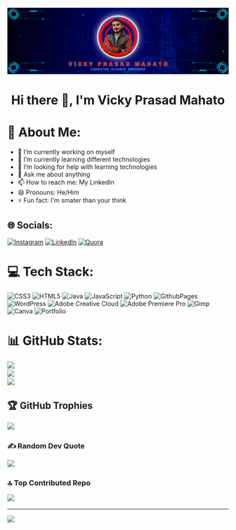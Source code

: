 ![logo](https://github.com/ABVicky/ABVicky/blob/main/GitHub.gif)
<h1 align="center"> Hi there 👋, I'm Vicky Prasad Mahato</h1>

<!--
**ABVicky/ABVicky** is a ✨ _special_ ✨ repository because its `README.md` (this file) appears on your GitHub profile.

Here are some ideas to get you started:
-->
# 💫 About Me:
- 🔭 I’m currently working on myself
- 🌱 I’m currently learning different technologies
- 🤔 I’m looking for help with learning technologies
- 💬 Ask me about anything
- 📫 How to reach me: My LinkedIn
- 😄 Pronouns: He/Him
- ⚡ Fun fact: I'm smater than your think  



## 🌐 Socials:
[![Instagram](https://img.shields.io/badge/Instagram-%23E4405F.svg?logo=Instagram&logoColor=white)](https://instagram.com/_abvicky) [![LinkedIn](https://img.shields.io/badge/LinkedIn-%230077B5.svg?logo=linkedin&logoColor=white)](https://linkedin.com/in/abvicky) [![Quora](https://img.shields.io/badge/Quora-%23B92B27.svg?logo=Quora&logoColor=white)](https://quora.com/profile/AB-Vicky-Prasad-Mahato) 

# 💻 Tech Stack:
![CSS3](https://img.shields.io/badge/css3-%231572B6.svg?style=for-the-badge&logo=css3&logoColor=white) ![HTML5](https://img.shields.io/badge/html5-%23E34F26.svg?style=for-the-badge&logo=html5&logoColor=white) ![Java](https://img.shields.io/badge/java-%23ED8B00.svg?style=for-the-badge&logo=openjdk&logoColor=white) ![JavaScript](https://img.shields.io/badge/javascript-%23323330.svg?style=for-the-badge&logo=javascript&logoColor=%23F7DF1E) ![Python](https://img.shields.io/badge/python-3670A0?style=for-the-badge&logo=python&logoColor=ffdd54) ![GithubPages](https://img.shields.io/badge/github%20pages-121013?style=for-the-badge&logo=github&logoColor=white) ![WordPress](https://img.shields.io/badge/WordPress-%23117AC9.svg?style=for-the-badge&logo=WordPress&logoColor=white) ![Adobe Creative Cloud](https://img.shields.io/badge/Adobe%20Creative%20Cloud-DA1F26.svg?style=for-the-badge&logo=Adobe%20Creative%20Cloud&logoColor=white) ![Adobe Premiere Pro](https://img.shields.io/badge/Adobe%20Premiere%20Pro-9999FF.svg?style=for-the-badge&logo=Adobe%20Premiere%20Pro&logoColor=white) ![Gimp](https://img.shields.io/badge/Gimp-657D8B?style=for-the-badge&logo=gimp&logoColor=FFFFFF) ![Canva](https://img.shields.io/badge/Canva-%2300C4CC.svg?style=for-the-badge&logo=Canva&logoColor=white) ![Portfolio](https://img.shields.io/badge/Portfolio-%23000000.svg?style=for-the-badge&logo=firefox&logoColor=#FF7139)
# 📊 GitHub Stats:
![](https://github-readme-stats.vercel.app/api?username=ABVicky&theme=tokyonight&hide_border=false&include_all_commits=false&count_private=false)<br/>
![](https://github-readme-streak-stats.herokuapp.com/?user=ABVicky&theme=tokyonight&hide_border=false)<br/>
![](https://github-readme-stats.vercel.app/api/top-langs/?username=ABVicky&theme=tokyonight&hide_border=false&include_all_commits=false&count_private=false&layout=compact)

## 🏆 GitHub Trophies
![](https://github-profile-trophy.vercel.app/?username=ABVicky&theme=juicyfresh&no-frame=false&no-bg=false&margin-w=4)

### ✍️ Random Dev Quote
![](https://quotes-github-readme.vercel.app/api?type=horizontal&theme=merko)

### 🔝 Top Contributed Repo
![](https://github-contributor-stats.vercel.app/api?username=ABVicky&limit=5&theme=tokyonight&combine_all_yearly_contributions=true)

---
[![](https://visitcount.itsvg.in/api?id=ABVicky&icon=5&color=1)](https://visitcount.itsvg.in)
